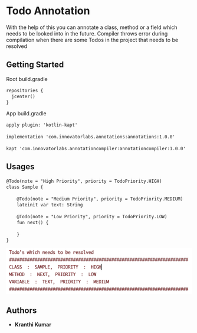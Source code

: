 # Todo Annotation
With the help of this you can annotate a class, method or a field which needs to be looked into in the future.
Compiler throws error during compilation when there are some Todos in the project that needs to be resolved

## Getting Started
Root build.gradle
```
repositories {
  jcenter()
}
```
App build.gradle
```
apply plugin: 'kotlin-kapt'

implementation 'com.innovatorlabs.annotations:annotations:1.0.0'

kapt 'com.innovatorlabs.annotationcompiler:annotationcompiler:1.0.0'
```

## Usages
```
@Todo(note = "High Priority", priority = TodoPriority.HIGH)
class Sample {

    @Todo(note = "Medium Priority", priority = TodoPriority.MEDIUM)
    lateinit var text: String

    @Todo(note = "Low Priority", priority = TodoPriority.LOW)
    fun next() {

    }
}

```
![CompilationLogs](art/logs.png)

## Authors
* **Kranthi Kumar**

